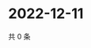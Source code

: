 # 2022-12-11

共 0 条

<!-- BEGIN WEIBO -->
<!-- 最后更新时间 Sun Dec 11 2022 00:01:39 GMT+0800 (China Standard Time) -->

<!-- END WEIBO -->
